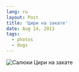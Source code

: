 ```yaml
---
lang: ru
layout: Post
title: 'Цири на закате'
date: Aug 14, 2013
tags:
  - photos
  - dogs
---
```


![Салюки Цири на закате](photo://897)
